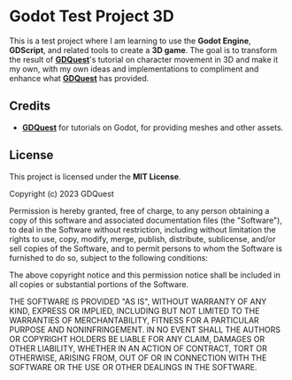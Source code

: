 # Godot Test Project 3D

This is a test project where I am learning to use the **Godot Engine**, **GDScript**, and related tools to create a **3D game**. The goal is to transform the result of **[GDQuest](https://www.gdquest.com/)**'s tutorial on character movement in 3D and make it my own, with my own ideas and implementations to compliment and enhance what **[GDQuest](https://www.gdquest.com/)** has provided.

## Credits  
- **[GDQuest](https://www.gdquest.com/)** for tutorials on Godot, for providing meshes and other assets. 

## License  
This project is licensed under the **MIT License**.  

Copyright (c) 2023 GDQuest

Permission is hereby granted, free of charge, to any person obtaining a copy
of this software and associated documentation files (the "Software"), to deal
in the Software without restriction, including without limitation the rights
to use, copy, modify, merge, publish, distribute, sublicense, and/or sell
copies of the Software, and to permit persons to whom the Software is
furnished to do so, subject to the following conditions:

The above copyright notice and this permission notice shall be included in all
copies or substantial portions of the Software.

THE SOFTWARE IS PROVIDED "AS IS", WITHOUT WARRANTY OF ANY KIND, EXPRESS OR
IMPLIED, INCLUDING BUT NOT LIMITED TO THE WARRANTIES OF MERCHANTABILITY,
FITNESS FOR A PARTICULAR PURPOSE AND NONINFRINGEMENT. IN NO EVENT SHALL THE
AUTHORS OR COPYRIGHT HOLDERS BE LIABLE FOR ANY CLAIM, DAMAGES OR OTHER
LIABILITY, WHETHER IN AN ACTION OF CONTRACT, TORT OR OTHERWISE, ARISING FROM,
OUT OF OR IN CONNECTION WITH THE SOFTWARE OR THE USE OR OTHER DEALINGS IN THE
SOFTWARE.
